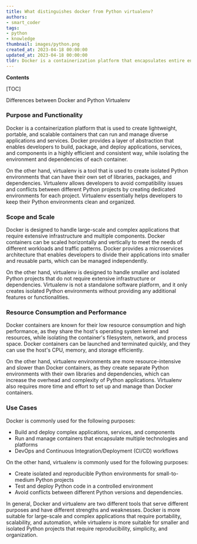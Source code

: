 ```yaml
---
title: What distinguishes docker from Python virtualenv?
authors:
- smart_coder
tags:
- python
- knowledge
thumbnail: images/python.png
created_at: 2023-04-18 00:00:00
updated_at: 2023-04-18 00:00:00
tldr: Docker is a containerization platform that encapsulates entire environments, while Python virtualenv is a tool that creates isolated Python environments with only the necessary dependencies.
---
```


**Contents**

[TOC]

Differences between Docker and Python Virtualenv

### Purpose and Functionality

Docker is a containerization platform that is used to create lightweight, portable, and scalable containers that can run and manage diverse applications and services. Docker provides a layer of abstraction that enables developers to build, package, and deploy applications, services, and components in a highly efficient and consistent way, while isolating the environment and dependencies of each container.

On the other hand, virtualenv is a tool that is used to create isolated Python environments that can have their own set of libraries, packages, and dependencies. Virtualenv allows developers to avoid compatibility issues and conflicts between different Python projects by creating dedicated environments for each project. Virtualenv essentially helps developers to keep their Python environments clean and organized.

### Scope and Scale

Docker is designed to handle large-scale and complex applications that require extensive infrastructure and multiple components. Docker containers can be scaled horizontally and vertically to meet the needs of different workloads and traffic patterns. Docker provides a microservices architecture that enables developers to divide their applications into smaller and reusable parts, which can be managed independently.

On the other hand, virtualenv is designed to handle smaller and isolated Python projects that do not require extensive infrastructure or dependencies. Virtualenv is not a standalone software platform, and it only creates isolated Python environments without providing any additional features or functionalities.

### Resource Consumption and Performance

Docker containers are known for their low resource consumption and high performance, as they share the host's operating system kernel and resources, while isolating the container's filesystem, network, and process space. Docker containers can be launched and terminated quickly, and they can use the host's CPU, memory, and storage efficiently.

On the other hand, virtualenv environments are more resource-intensive and slower than Docker containers, as they create separate Python environments with their own libraries and dependencies, which can increase the overhead and complexity of Python applications. Virtualenv also requires more time and effort to set up and manage than Docker containers.

### Use Cases

Docker is commonly used for the following purposes:

- Build and deploy complex applications, services, and components
- Run and manage containers that encapsulate multiple technologies and platforms
- DevOps and Continuous Integration/Deployment (CI/CD) workflows

On the other hand, virtualenv is commonly used for the following purposes:

- Create isolated and reproducible Python environments for small-to-medium Python projects
- Test and deploy Python code in a controlled environment
- Avoid conflicts between different Python versions and dependencies. 

In general, Docker and virtualenv are two different tools that serve different purposes and have different strengths and weaknesses. Docker is more suitable for large-scale and complex applications that require portability, scalability, and automation, while virtualenv is more suitable for smaller and isolated Python projects that require reproducibility, simplicity, and organization.
